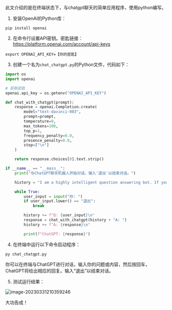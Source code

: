 此文介绍的是在终端状态下，与chatgpt聊天的简单应用程序，使用python编写。

1. 安装OpenAI的Python库：

```
pip install openai
```

2. 在命令行设置API密钥。密匙链接：https://platform.openai.com/account/api-keys

```
export OPENAI_API_KEY=【你的密匙】
```

3. 创建一个名为`chat_chatgpt.py`的Python文件，代码如下：

```python
import os
import openai

# 获取密匙
openai.api_key = os.getenv("OPENAI_API_KEY")

def chat_with_chatgpt(prompt):
    response = openai.Completion.create(
        model="text-davinci-003",
        prompt=prompt,
        temperature=0,
        max_tokens=100,
        top_p=1,
        frequency_penalty=0.0,
        presence_penalty=0.0,
        stop=["\n"]
    )

    return response.choices[0].text.strip()

if __name__ == "__main__":
    print("与ChatGPT聊天机器人开始对话，输入'退出'以结束对话。")

    history = "I am a highly intelligent question answering bot. If you ask me a question that is rooted in truth, I will give you the answer. If you ask me a question that is nonsense, trickery, or has no clear answer, I will respond with \"不知道\".\n\n"

    while True:
        user_input = input("你: ")
        if user_input.lower() == "退出":
            break

        history += f"Q: {user_input}\n"
        response = chat_with_chatgpt(history + "A: ")
        history += f"A: {response}\n"

        print(f"ChatGPT: {response}")
```

4. 在终端中运行以下命令启动程序：

```
py chat_chatgpt.py
```

你可以在终端与ChatGPT进行对话，输入你的问题或内容，然后按回车，ChatGPT将给出相应的回复。输入“退出”以结束对话。



5. 测试运行结果：

![image-20230331210359246](C:\Users\linzi\Desktop\BaiduSyncdisk\upGithub\chatgpt简明教程\img\image-20230331210359246.png)

大功告成！